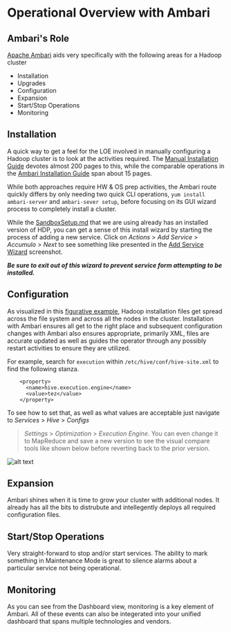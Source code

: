 # Operational Overview with Ambari

## Ambari's Role

[Apache Ambari](http://ambari.apache.org/ "Ambari") aids very specifically with the following areas for a Hadoop cluster

* Installation
* Upgrades
* Configuration
* Expansion
* Start/Stop Operations
* Monitoring

## Installation

A quick way to get a feel for the LOE involved in manually configuring
a Hadoop cluster is to look at the activities required.  The 
[Manual Installation Guide](http://docs.hortonworks.com/HDPDocuments/HDP2/HDP-2.3.4/bk_installing_manually_book/bk_installing_manually_book-20151221.pdf "Manual Install")
devotes almost 200 pages to this, while the comparable 
operations in the 
[Ambari Installation Guide](http://docs.hortonworks.com/HDPDocuments/Ambari-2.2.0.0/bk_Installing_HDP_AMB/bk_Installing_HDP_AMB-20151221.pdf "Ambari Install")
span about 15 pages.

While both approaches require HW & OS prep activities, the Ambari route
quickly differs by only needing two quick CLI operations, 
```yum install ambari-server``` and ```ambari-sever setup```, before
focusing on its GUI wizard process to completely install a cluster.

While the [SandboxSetup.md](../SandboxSetup.md) that we are using already
has an installed version of HDP, you can get a sense of this install wizard
by starting the process of adding a new service.  Click on _Actions_ > 
_Add Service_ > _Accumulo_ > _Next_ to see something like presented in the
[Add Service Wizard](./images/AddServiceWizard.png) screenshot.

**_Be sure to exit out of this wizard to prevent service form attempting
to be installed._**

## Configuration

As visualized in this [figurative example](./images/HadoopFiles.png), Hadoop installation files get spread across the file system and across all the nodes
in the cluster.  Installation with Ambari ensures all get to the right place
and subsequent configuration changes with Ambari also ensures appropriate, 
primarily XML, files are accurate updated as well as guides the operator 
through any possibly restart activities to ensure they are utilized.

For example, search for `execution` within `/etc/hive/conf/hive-site.xml` to 
find the following stanza.

```
    <property>
      <name>hive.execution.engine</name>
      <value>tez</value>
    </property>
```

To see how to set that, as well as what values are acceptable just navigate to _Services_ > _Hive_ > _Configs_
> _Settings_ > _Optimization_ > _Execution Engine_.  You
can even change it to MapReduce and save a new version to 
see the visual compare tools like shown below
before reverting back to the prior version.

![alt text](./images/ExecutionEngineChange.png "config diff")
 
## Expansion

Ambari shines when it is time to grow your cluster with additional nodes.  It
already has all the bits to distrubute and intellegently deploys all required
configuration files.  

## Start/Stop Operations

Very straight-forward to stop and/or start services.  The ability to mark
something in Maintenance Mode is great to silence alarms about a particular
service not being operational.

## Monitoring

As you can see from the Dashboard view, monitoring is a key element of Ambari.
All of these events can also be integerated into your unified dashboard that
spans multiple technologies and vendors.